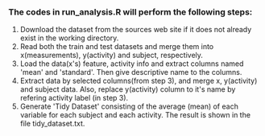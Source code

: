 ### The codes in run_analysis.R will perform the following steps:

1. Download the dataset from the sources web site if it does not already exist in the working directory.
2. Read both the train and test datasets and merge them into x(measurements), y(activity) and subject, respectively.
3. Load the data(x's) feature, activity info and extract columns named 'mean' and 'standard'. Then give descriptive name to the columns.
4. Extract data by selected columns(from step 3), and merge x, y(activity) and subject data. Also, replace y(activity) column to it's name by refering activity label (in step 3).
5. Generate 'Tidy Dataset' consisting of the average (mean) of each variable for each subject and each activity. The result is shown in the file tidy_dataset.txt.
